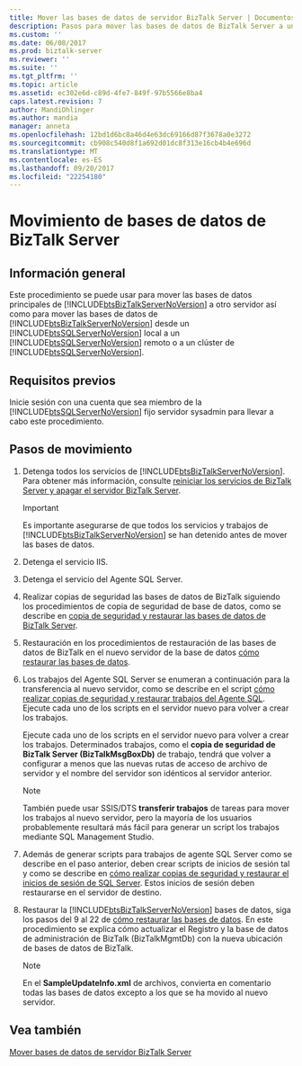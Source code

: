 ```yaml
---
title: Mover las bases de datos de servidor BizTalk Server | Documentos de Microsoft
description: Pasos para mover las bases de datos de BizTalk Server a un nuevo servidor, incluidos detener los servicios y con los trabajos de agente SQL Server
ms.custom: ''
ms.date: 06/08/2017
ms.prod: biztalk-server
ms.reviewer: ''
ms.suite: ''
ms.tgt_pltfrm: ''
ms.topic: article
ms.assetid: ec302e6d-c89d-4fe7-849f-97b5566e8ba4
caps.latest.revision: 7
author: MandiOhlinger
ms.author: mandia
manager: anneta
ms.openlocfilehash: 12bd1d6bc8a46d4e63dc69166d87f3678a0e3272
ms.sourcegitcommit: cb908c540d8f1a692d01dc8f313e16cb4b4e696d
ms.translationtype: MT
ms.contentlocale: es-ES
ms.lasthandoff: 09/20/2017
ms.locfileid: "22254180"
---
```

# <a name="how-to-move-the-biztalk-server-databases"></a>Movimiento de bases de datos de BizTalk Server

## <a name="overview"></a>Información general
Este procedimiento se puede usar para mover las bases de datos principales de [!INCLUDE[btsBizTalkServerNoVersion](../includes/btsbiztalkservernoversion-md.md)] a otro servidor así como para mover las bases de datos de [!INCLUDE[btsBizTalkServerNoVersion](../includes/btsbiztalkservernoversion-md.md)] desde un [!INCLUDE[btsSQLServerNoVersion](../includes/btssqlservernoversion-md.md)] local a un [!INCLUDE[btsSQLServerNoVersion](../includes/btssqlservernoversion-md.md)] remoto o a un clúster de [!INCLUDE[btsSQLServerNoVersion](../includes/btssqlservernoversion-md.md)].  

## <a name="prerequisites"></a>Requisitos previos  
Inicie sesión con una cuenta que sea miembro de la [!INCLUDE[btsSQLServerNoVersion](../includes/btssqlservernoversion-md.md)] fijo servidor sysadmin para llevar a cabo este procedimiento.  
  
## <a name="move-steps"></a>Pasos de movimiento
  
1.  Detenga todos los servicios de [!INCLUDE[btsBizTalkServerNoVersion](../includes/btsbiztalkservernoversion-md.md)]. Para obtener más información, consulte [reiniciar los servicios de BizTalk Server y apagar el servidor BizTalk Server](how-to-start-stop-pause-resume-or-restart-biztalk-server-services.md).
  
    > [!IMPORTANT]
    >  Es importante asegurarse de que todos los servicios y trabajos de [!INCLUDE[btsBizTalkServerNoVersion](../includes/btsbiztalkservernoversion-md.md)] se han detenido antes de mover las bases de datos.  
  
2.  Detenga el servicio IIS.  
  
3.  Detenga el servicio del Agente SQL Server.  
  
4.  Realizar copias de seguridad las bases de datos de BizTalk siguiendo los procedimientos de copia de seguridad de base de datos, como se describe en [copia de seguridad y restaurar las bases de datos de BizTalk Server](../core/backing-up-and-restoring-the-biztalk-server-databases.md).  
  
5.  Restauración en los procedimientos de restauración de las bases de datos de BizTalk en el nuevo servidor de la base de datos [cómo restaurar las bases de datos](../core/how-to-restore-your-databases.md).  
  
6.  Los trabajos del Agente SQL Server se enumeran a continuación para la transferencia al nuevo servidor, como se describe en el script [cómo realizar copias de seguridad y restaurar trabajos del Agente SQL](../core/how-to-back-up-and-restore-sql-agent-jobs.md).  Ejecute cada uno de los scripts en el servidor nuevo para volver a crear los trabajos.  
  
     Ejecute cada uno de los scripts en el servidor nuevo para volver a crear los trabajos. Determinados trabajos, como el **copia de seguridad de BizTalk Server (BizTalkMsgBoxDb)** de trabajo, tendrá que volver a configurar a menos que las nuevas rutas de acceso de archivo de servidor y el nombre del servidor son idénticos al servidor anterior.  
  
    > [!NOTE]
    >  También puede usar SSIS/DTS **transferir trabajos** de tareas para mover los trabajos al nuevo servidor, pero la mayoría de los usuarios probablemente resultará más fácil para generar un script los trabajos mediante SQL Management Studio.  
  
7.  Además de generar scripts para trabajos de agente SQL Server como se describe en el paso anterior, deben crear scripts de inicios de sesión tal y como se describe en [cómo realizar copias de seguridad y restaurar el inicios de sesión de SQL Server](../core/how-to-back-up-and-restore-sql-server-logins.md). Estos inicios de sesión deben restaurarse en el servidor de destino.  
  
8.  Restaurar la [!INCLUDE[btsBizTalkServerNoVersion](../includes/btsbiztalkservernoversion-md.md)] bases de datos, siga los pasos del 9 al 22 de [cómo restaurar las bases de datos](../core/how-to-restore-your-databases.md). En este procedimiento se explica cómo actualizar el Registro y la base de datos de administración de BizTalk (BizTalkMgmtDb) con la nueva ubicación de bases de datos de BizTalk.  
  
    > [!NOTE]
    >  En el **SampleUpdateInfo.xml** de archivos, convierta en comentario todas las bases de datos excepto a los que se ha movido al nuevo servidor.  
  
## <a name="see-also"></a>Vea también  
 [Mover bases de datos de servidor BizTalk Server](../core/moving-biztalk-server-databases.md)